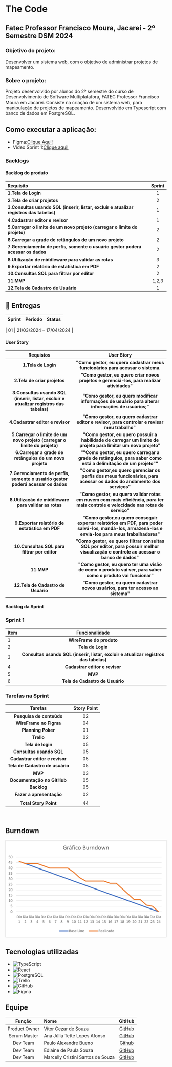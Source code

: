 <h1>The Code</h1>
<h2>Fatec Professor Francisco Moura, Jacareí - 2º Semestre DSM 2024</h2>
<h3>Objetivo do projeto:</h3>
<p>Desenvolver um sistema web, com o objetivo de administrar projetos de mapeamento.</p>
<h3>Sobre o projeto:</h3>
<p>Projeto desenvolvido por alunos do 2º semestre do curso de Desenvolvimento de Software Multiplatafora, FATEC Professor Francisco Moura em Jacareí.
Consiste na criação de um sistema web, para manipulação de projetos de mapeamento. Desenvolvido em Typescript com banco de dados em PostgreSQL.


## Como executar a aplicação:

* Figma:<a href="">Clique Aqui!</a>
* Vídeo Sprint 1:<a href="">Clique aqui!</a>



  
###   Backlogs
#### Backlog do produto
<span align="center"></span>

| Requisito | Sprint |
| :----------------------------------|:--:|
|**1.Tela de Login**| 1 |
|**2.Tela de criar projetos**| 2 |
|**3.Consultas usando SQL (inserir, listar, excluir e atualizar registros das tabelas)**| 1 |
|**4.Cadastrar editor e revisor**| 1 |
|**5.Carregar o limite de um novo projeto (carregar o limite do projeto)**| 2 |
|**6.Carregar a grade de retângulos de um novo projeto**| 2 |
|**7.Gerenciamento de perfis, somente o usuário gestor poderá acessar os dados**| 2 |
|**8.Utilização de middleware para validar as rotas**| 3 |
|**9.Exportar relatório de estatística em PDF**| 2 |
|**10.Consultas SQL para filtrar por editor**| 2 |
|**11.MVP**| 1,2,3 |
|**12.Tela de Cadastro de Usuário**| 1 |


##  🎯 Entregas

| Sprint| Período | Status |
|:-----:|:----------:|:---------:|
<a></a>
| 01 |   21/03/2024 – 17/04/2024 | 


#### User Story

|**Requistos**|**User Story**|
|:----------------:|:-------------------------------------:|
|**1.Tela de Login**|**"Como gestor, eu quero cadastrar meus funcionários para acessar o sistema.**|
|**2.Tela de criar projetos**|**"Como gestor, eu quero criar novos projetos e gerenciá-los, para realizar atividades"**|
|**3.Consultas usando SQL (inserir, listar, excluir e atualizar registros das tabelas)**|**"Como gestor, eu quero modificar informações de usuário para alterar informações de usuários;"**|
|**4.Cadastrar editor e revisor**|**"Como gestor, eu quero cadastrar editor e revisor, para controlar e revisar meu trabalho"**|
|**5.Carregar o limite de um novo projeto (carregar o limite do projeto)**|**"Como gestor, eu quero possuir a habilidade de carregar um limite de projeto para limitar um novo projeto"**|
|**6.Carregar a grade de retângulos de um novo projeto**|**""Como gestor, eu quero carregar a grade de retângulos, para saber como está a delimitação de um projeto""**|
|**7.Gerenciamento de perfis, somente o usuário gestor poderá acessar os dados**|**"Como gestor,eu quero gerenciar os perfis dos meus funcionários, para acessar os dados do andamento dos serviços"**|
|**8.Utilização de middleware para validar as rotas**|**"Como gestor, eu quero validar rotas em nuvem com mais eficiência, para ter mais controle e velocidade nas rotas de serviço"**|
|**9.Exportar relatório de estatística em PDF**|**"Como gestor,eu quero conseguir exportar relatórios em PDF, para poder salvá-los, mandá-los, armazená-los e enviá-los para meus trabalhadores"**|
|**10.Consultas SQL para filtrar por editor**|**"Como gestor, eu quero filtrar consultas SQL por editor, para possuir melhor visualização e controle ao acessar o banco de dados"**|
|**11.MVP**|**"Como gestor, eu quero ter uma visão de como o produto vai ser, para saber como o produto vai funcionar"**|
|**12.Tela de Cadastro de Usuário**|**"Como gestor, eu quero  cadastrar novos usuários, para ter acesso ao sistema"**|


#### Backlog da Sprint
<span align="center"></span>

### Sprint 1
| Item | Funcionalidade |
| :----------------------------------|:--:|
| 1 |**WireFrame do produto**|
| 2 | **Tela de Login** |
| 3 |**Consultas usando SQL (inserir, listar, excluir e atualizar registros das tabelas)** |
| 4 | **Cadastrar editor e revisor** |
| 5 | **MVP** |
| 6 | **Tela de Cadastro de Usuário**|


### Tarefas na Sprint 

|   Tarefas  |         Story Point         |
|:-------------------------:|:-----:|
| **Pesquisa de conteúdo**| 02 |
| **WireFrame no Figma**| 04 |
|**Planning Poker**| 01 |
| **Trello** | 02 |
| **Tela de login**| 05 |
| **Consultas usando SQL**| 05 |
| **Cadastrar editor e revisor**| 05 |
| **Tela de Cadastro de usuário**| 05 |
| **MVP**| 03 |
| **Documentação no GitHub** | 05 |
| **Backlog** | 05 |
| **Fazer a apresentação** | 02 |
|||
|   **Total Story Point** | 44|
<br>
<span id="equipe"></span>

## Burndown
<img src="./docs/Burndown.png">



<span id="tecnologias"></span>

## Tecnologias utilizadas   
* <img src = "https://img.shields.io/badge/TypeScript-007ACC?logo=typescript&logoColor=white&style=for-the-badge" alt ="TypeScript">
* <img src = "https://img.shields.io/badge/React-20232A?logo=react&logoColor=61DAFB&style=for-the-badge" alt ="React">
* <img src = "https://img.shields.io/badge/PostgreSQL-316192?logo=postgresql&logoColor=white&style=for-the-badge" alt ="PostgreSQL">
* <img src = "https://shields.io/badge/simple__diarizer-Trello-blue?logo=Trello&style=flat" alt ="Trello">
* <img src = "https://img.shields.io/badge/GitHub-CED4DA?style=for-the-badge&logo=github&logoColor=007ACC" alt ="GitHub">
* <img src = "https://img.shields.io/badge/Figma-CED4DA?style=for-the-badge&logo=figma&logoColor=007ACC" alt ="Figma">


## Equipe

|    Função   |  Nome    |    GitHub     |
| :----------: | :-----------------------|:------------------------------------------: |
|   Product Owner| Vitor Cezar de Souza|[GitHub](https://github.com/vooshybee)|
|   Scrum Master| Ana Júlia Tette Lopes Afonso |[GitHub](https://github.com/AnaBarbancho)|
|   Dev Team|  Paulo Alexandre Bueno|[Github](https://github.com/pauloabueno23)|
|   Dev Team| Edlaine de Paula Souza |[GitHub](https://github.com/edlaine-souza)|
|   Dev Team|  Marcelly Cristini Santos de Souza|[GitHub](https://github.com/Marcelly-cris)|
